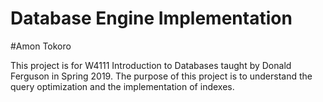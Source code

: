 # Database Engine Implementation
#Amon Tokoro

This project is for W4111 Introduction to Databases taught by Donald Ferguson in Spring 2019.
The purpose of this project is to understand the query optimization and the implementation of indexes.
